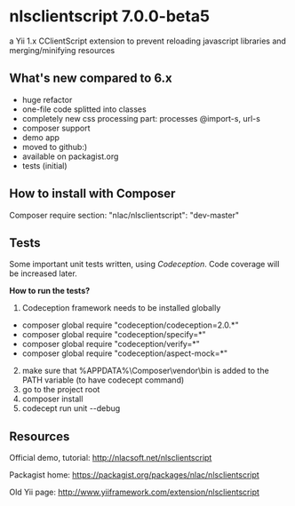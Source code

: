 nlsclientscript 7.0.0-beta5
===========================

a Yii 1.x CClientScript extension to prevent reloading javascript libraries and merging/minifying resources

What's new compared to 6.x
--------------------------
* huge refactor
* one-file code splitted into classes
* completely new css processing part: processes @import-s, url-s
* composer support
* demo app
* moved to github:)
* available on packagist.org
* tests (initial)

How to install with Composer
--------------------------
Composer require section: "nlac/nlsclientscript": "dev-master"

Tests
-----
Some important unit tests written, using *Codeception*. Code coverage will be increased later. 

**How to run the tests?**

1. Codeception framework needs to be installed globally
 * composer global require "codeception/codeception=2.0.*"
 * composer global require "codeception/specify=*"
 * composer global require "codeception/verify=*"
 * composer global require "codeception/aspect-mock=*"
2. make sure that %APPDATA%\Composer\vendor\bin is added to the PATH variable (to have codecept command)
3. go to the project root
4. composer install
5. codecept run unit --debug

Resources
---------

Official demo, tutorial: http://nlacsoft.net/nlsclientscript

Packagist home: https://packagist.org/packages/nlac/nlsclientscript

Old Yii page: http://www.yiiframework.com/extension/nlsclientscript